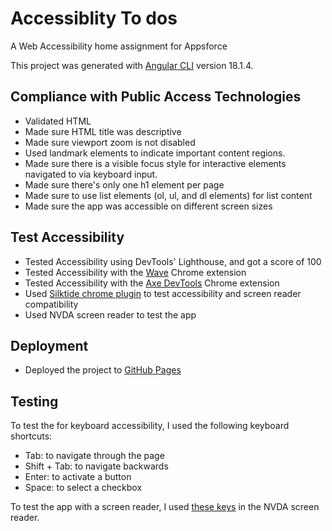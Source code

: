 # Accessiblity To dos
A Web Accessibility home assignment for Appsforce

This project was generated with [Angular CLI](https://github.com/angular/angular-cli) version 18.1.4.

## Compliance with Public Access Technologies

* Validated HTML
* Made sure HTML title was descriptive
* Made sure viewport zoom is not disabled
* Used landmark elements to indicate important content regions.
* Made sure there is a visible focus style for interactive elements navigated to via keyboard input.
* Made sure there's only one h1 element per page
* Made sure to use list elements (ol, ul, and dl elements) for list content
* Made sure the app was accessible on different screen sizes

## Test Accessibility
* Tested Accessibility using DevTools' Lighthouse, and got a score of 100
* Tested Accessibility with the [Wave](https://chromewebstore.google.com/detail/wave-evaluation-tool/jbbplnpkjmmeebjpijfedlgcdilocofh) Chrome extension
* Tested Accessibility with the [Axe DevTools](https://chromewebstore.google.com/detail/axe-devtools-web-accessib/lhdoppojpmngadmnindnejefpokejbdd) Chrome extension
* Used [Silktide chrome plugin](https://silktide.com/) to test accessibility and screen reader compatibility
* Used NVDA screen reader to test the app

## Deployment
* Deployed the project to [GitHub Pages](https://inbal-mishory.github.io/AccessibilityTodos/)

## Testing
To test the for keyboard accessibility, I used the following keyboard shortcuts:
* Tab: to navigate through the page
* Shift + Tab: to navigate backwards
* Enter: to activate a button
* Space: to select a checkbox

To test the app with a screen reader, I used [these keys](https://webaim.org/resources/shortcuts/nvda) in the NVDA screen reader.
